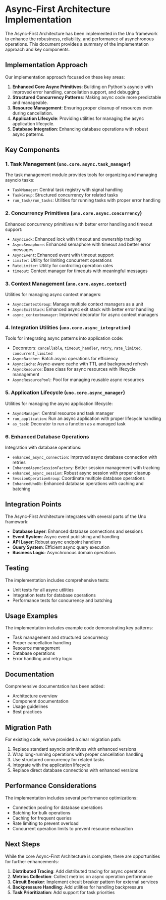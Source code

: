 # Async-First Architecture Implementation

The Async-First Architecture has been implemented in the Uno framework to enhance the robustness, reliability, and performance of asynchronous operations. This document provides a summary of the implementation approach and key components.

## Implementation Approach

Our implementation approach focused on these key areas:

1. **Enhanced Core Async Primitives**: Building on Python's asyncio with improved error handling, cancellation support, and debugging.
2. **Structured Concurrency Patterns**: Making async code more predictable and manageable.
3. **Resource Management**: Ensuring proper cleanup of resources even during cancellation.
4. **Application Lifecycle**: Providing utilities for managing the async application lifecycle.
5. **Database Integration**: Enhancing database operations with robust async patterns.

## Key Components

### 1. Task Management (`uno.core.async.task_manager`)

The task management module provides tools for organizing and managing asyncio tasks:

- `TaskManager`: Central task registry with signal handling
- `TaskGroup`: Structured concurrency for related tasks
- `run_task/run_tasks`: Utilities for running tasks with proper error handling

### 2. Concurrency Primitives (`uno.core.async.concurrency`)

Enhanced concurrency primitives with better error handling and timeout support:

- `AsyncLock`: Enhanced lock with timeout and ownership tracking
- `AsyncSemaphore`: Enhanced semaphore with timeout and better error messages
- `AsyncEvent`: Enhanced event with timeout support
- `Limiter`: Utility for limiting concurrent operations
- `RateLimiter`: Utility for controlling operation rates
- `timeout`: Context manager for timeouts with meaningful messages

### 3. Context Management (`uno.core.async.context`)

Utilities for managing async context managers:

- `AsyncContextGroup`: Manage multiple context managers as a unit
- `AsyncExitStack`: Enhanced async exit stack with better error handling
- `async_contextmanager`: Improved decorator for async context managers

### 4. Integration Utilities (`uno.core.async_integration`)

Tools for integrating async patterns into application code:

- Decorators: `cancellable`, `timeout_handler`, `retry`, `rate_limited`, `concurrent_limited`
- `AsyncBatcher`: Batch async operations for efficiency
- `AsyncCache`: Async-aware cache with TTL and background refresh
- `AsyncResource`: Base class for async resources with lifecycle management
- `AsyncResourcePool`: Pool for managing reusable async resources

### 5. Application Lifecycle (`uno.core.async_manager`)

Utilities for managing the async application lifecycle:

- `AsyncManager`: Central resource and task manager
- `run_application`: Run an async application with proper lifecycle handling
- `as_task`: Decorator to run a function as a managed task

### 6. Enhanced Database Operations

Integration with database operations:

- `enhanced_async_connection`: Improved async database connection with retries
- `EnhancedAsyncSessionFactory`: Better session management with tracking
- `enhanced_async_session`: Robust async session with proper cleanup
- `SessionOperationGroup`: Coordinate multiple database operations
- `EnhancedUnoDb`: Enhanced database operations with caching and batching

## Integration Points

The Async-First Architecture integrates with several parts of the Uno framework:

- **Database Layer**: Enhanced database connections and sessions
- **Event System**: Async event publishing and handling
- **API Layer**: Robust async endpoint handlers
- **Query System**: Efficient async query execution
- **Business Logic**: Asynchronous domain operations

## Testing

The implementation includes comprehensive tests:

- Unit tests for all async utilities
- Integration tests for database operations
- Performance tests for concurrency and batching

## Usage Examples

The implementation includes example code demonstrating key patterns:

- Task management and structured concurrency
- Proper cancellation handling
- Resource management
- Database operations
- Error handling and retry logic

## Documentation

Comprehensive documentation has been added:

- Architecture overview
- Component documentation
- Usage guidelines
- Best practices

## Migration Path

For existing code, we've provided a clear migration path:

1. Replace standard asyncio primitives with enhanced versions
2. Wrap long-running operations with proper cancellation handling
3. Use structured concurrency for related tasks
4. Integrate with the application lifecycle
5. Replace direct database connections with enhanced versions

## Performance Considerations

The implementation includes several performance optimizations:

- Connection pooling for database operations
- Batching for bulk operations
- Caching for frequent queries
- Rate limiting to prevent overload
- Concurrent operation limits to prevent resource exhaustion

## Next Steps

While the core Async-First Architecture is complete, there are opportunities for further enhancements:

1. **Distributed Tracing**: Add distributed tracing for async operations
2. **Metrics Collection**: Collect metrics on async operation performance
3. **Circuit Breaker**: Implement circuit breaker pattern for external services
4. **Backpressure Handling**: Add utilities for handling backpressure
5. **Task Prioritization**: Add support for task priorities